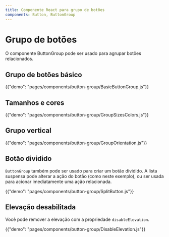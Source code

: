 ```yaml
---
title: Componente React para grupo de botões
components: Button, ButtonGroup
---
```


# Grupo de botões

<p class="description">O componente ButtonGroup pode ser usado para agrupar botões relacionados.</p>

## Grupo de botões básico

{{"demo": "pages/components/button-group/BasicButtonGroup.js"}}

## Tamanhos e cores

{{"demo": "pages/components/button-group/GroupSizesColors.js"}}

## Grupo vertical

{{"demo": "pages/components/button-group/GroupOrientation.js"}}

## Botão dividido

`ButtonGroup` também pode ser usado para criar um botão dividido. A lista suspensa pode alterar a ação do botão (como neste exemplo), ou ser usada para acionar imediatamente uma ação relacionada.

{{"demo": "pages/components/button-group/SplitButton.js"}}

## Elevação desabilitada

Você pode remover a elevação com a propriedade `disableElevation`.

{{"demo": "pages/components/button-group/DisableElevation.js"}}
